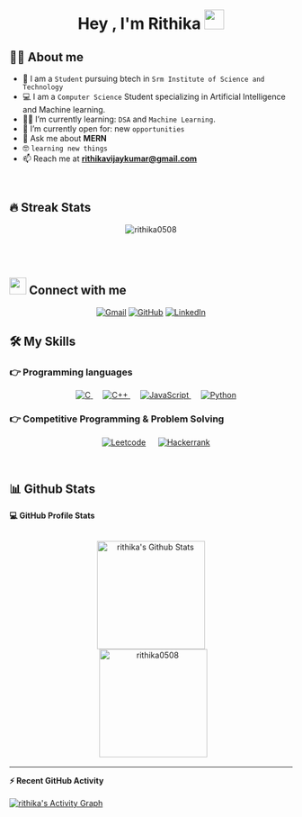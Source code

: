 <h1 align="center">Hey , I'm Rithika <img src="https://media.giphy.com/media/hvRJCLFzcasrR4ia7z/giphy.gif" width="35"></h1>




## :sassy_man:  About me
- :school: I am a `Student` pursuing btech in `Srm Institute of Science and Technology`
- :computer: I am a `Computer Science` Student specializing in Artificial Intelligence and Machine learning.
- :student: I’m currently learning: `DSA` and `Machine Learning`.
- :thinking: I’m currently open for: new `opportunities`
- 💬 Ask me about **MERN**
- :nerd_face: `learning new things`
- 📫 Reach me at **rithikavijaykumar@gmail.com**

<br>

## 🔥 Streak Stats

<p align="center"><img src="https://github-readme-streak-stats.herokuapp.com?user=rithika0508&theme=radical&hide_border=true&border_radius=5" alt="rithika0508" /></p>
<br>
<br>



## <img src="https://media.giphy.com/media/iY8CRBdQXODJSCERIr/giphy.gif" width="30px"> Connect with me
<p align="center">
	<a href="rithikavijaykumar@gmail.com"><img img src="https://img.shields.io/badge/gmail-%23EA4335.svg?style=plastic&logo=gmail&logoColor=white" alt="Gmail"/></a>
	<a href="https://github.com/rithika0508"><img src="https://img.shields.io/badge/github-%23181717.svg?style=plastic&logo=github&logoColor=white" alt="GitHub"/></a>
	<a href="https://www.linkedin.com/in/rithika-varaganti-0063251b8/?originalSubdomain=in"><img src="https://img.shields.io/badge/linkedin-%232370ED.svg?style=plastic&logo=linkedin&logoColor=white" alt="LinkedIn"/></a>
</p>




## 🛠️ My Skills

### 👉 Programming languages

<p align="center"> 
  &emsp; 
  <a href="https://www.cprogramming.com/" target="_blank"> 
    <img alt="C" src="https://img.shields.io/badge/C%20-%232370ED.svg?style=plastic&logo=c&logoColor=white">
  </a> 
  &emsp;
  <a href="https://www.w3schools.com/cpp/" target="_blank"> 
    <img alt="C++" src="https://img.shields.io/badge/C++%20-%2300599C.svg?style=plastic&logo=c%2B%2B&logoColor=white">
  </a> 
  &emsp;
  <a href="https://developer.mozilla.org/en-US/docs/Web/JavaScript" target="_blank"> 
     <img alt="JavaScript" src="https://img.shields.io/badge/JavaScript%20-%23F7DF1E.svg?style=plastic&logo=javascript&logoColor=black">
   </a>
  &emsp;
   <a href="https://www.python.org" target="_blank">
    <img alt="Python" src="https://img.shields.io/badge/Python%20-%2314354C.svg?style=plastic&logo=python&logoColor=white">
  </a>
</p>





 ### 👉 Competitive Programming & Problem Solving
 
<p align="center">
  &emsp;
    <a href="https://leetcode.com/rithika2002/"><img alt = "Leetcode" src="https://img.shields.io/badge/leetcode%20-%23FFA116.svg?style=plastic&logo=leetcode&logoColor=black" /></a>
  &emsp;
    <a href="https://www.hackerrank.com/rithika05?hr_r=1"><img alt = "Hackerrank" src="https://img.shields.io/badge/hackerrank-%232EC866.svg?style=plastic&logo=hackerrank&logoColor=white" /></a>
</p>


<br/>

## 📊 Github Stats



  <summary><b>💻 GitHub Profile Stats</b></summary>
  <br/>
  <p align="center">
    <a href="https://github.com/rithika0508/github-readme-stats"><img alt="rithika's Github Stats" src="https://github-readme-stats.vercel.app/api?username=rithika0508&show_icons=true&count_private=true&theme=algolia" height="192px"/></a>
<br/>
  &nbsp;
	  <img src="https://github-readme-stats.vercel.app/api/top-langs?username=rithika0508&langs_count=10&show_icons=true&locale=en&layout=compact&theme=algolia" alt="rithika0508" height="192px"/>
  <br/>

  </p>

----

  <summary><b>⚡ Recent GitHub Activity</b></summary>
  <br/>
   <a href="https://github.com/rithika0508"><img alt="rithika's Activity Graph" src="https://activity-graph.herokuapp.com/graph?username=rithika0508&custom_title=rithika0508's%20Contribution%20Graph&theme=react-dark" /></a>
  <br/>


<br/>

